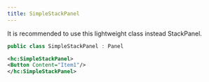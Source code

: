 ```yaml
---
title: SimpleStackPanel
---
```


It is recommended to use this lightweight class instead StackPanel.

```cs
public class SimpleStackPanel : Panel
```

```xml
<hc:SimpleStackPanel>
<Button Content="Item1"/>
</hc:SimpleStackPanel>
```